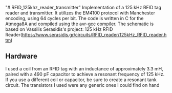 "# RFID_125khz_reader_transmitter" 
Implementation of a 125 kHz RFID tag reader and transmitter. It utilizes the EM4100 protocol with Manchester encoding, using 64 cycles per bit.
The code is written in C for the Atmega8A and compiled using the avr-gcc compiler.
The schematic is based on Vassilis Serasidis's project: 125 kHz RFID Reader(https://www.serasidis.gr/circuits/RFID_reader/125kHz_RFID_reader.htm)
## Hardware
I used a coil from an RFID tag with an inductance of approximately 3.3 mH, paired with a 490 pF capacitor to achieve a resonant frequency of 125 kHz. 
If you use a different coil or capacitor, be sure to create a resonant tank circuit.
The transistors I used were any generic ones I could find on hand